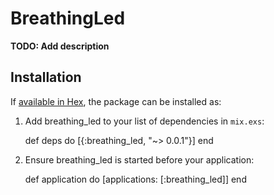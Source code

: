 # BreathingLed

**TODO: Add description**

## Installation

If [available in Hex](https://hex.pm/docs/publish), the package can be installed as:

  1. Add breathing_led to your list of dependencies in `mix.exs`:

        def deps do
          [{:breathing_led, "~> 0.0.1"}]
        end

  2. Ensure breathing_led is started before your application:

        def application do
          [applications: [:breathing_led]]
        end

